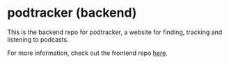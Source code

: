 # podtracker (backend)

This is the backend repo for podtracker, a website for finding, tracking and listening to podcasts. 

For more information, check out the frontend repo [here](https://github.com/wbugenis/podtracker-frontend).
